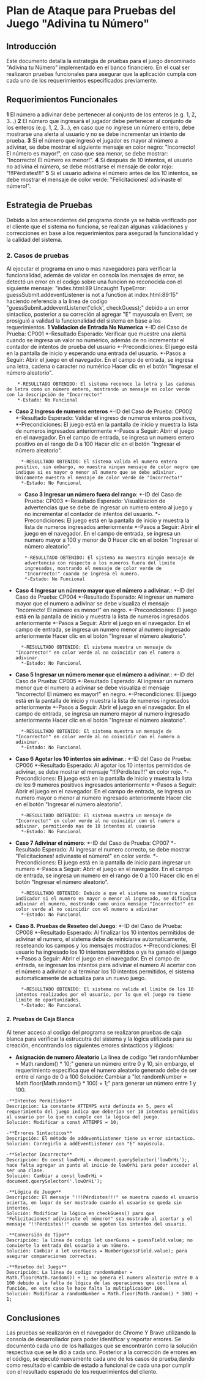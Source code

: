 # Plan de Ataque para Pruebas del Juego "Adivina tu Número"

## Introducción
Este documento detalla la estrategia de pruebas para el juego denominado "Adivina tu Número" implementado en el banco financiero. En el cual ser realizaron pruebas funcionales para asegurar que la aplicación cumpla con cada uno de los requerimientos especificados previamente.

## Requerimientos Funcionales
**1** El número a adivinar debe pertenecer al conjunto de los enteros (e.g. 1, 2, 3...)
**2** El número que ingresará el jugador debe pertenecer al conjunto de los enteros (e.g. 1, 2, 3...), en caso que no ingrese un número entero, debe mostrarse una alerta al usuario y no se debe incrementar un intento de prueba.
**3** Sí el número que ingresó el jugador es mayor al número a adivinar, se debe mostrar el siguiente mensaje en color negro: "Incorrecto! El número es mayor!", en caso que sea menor, se debe mostrar: "Incorrecto! El número es menor!".
**4** Si después de 10 intentos, el usuario no adivina el número, se debe mostrarse el mensaje de color rojo: "!!!Pérdistes!!!"
**5** Si el usuario adivina el número antes de los 10 intentos, se debe mostrar el mensaje de color verde: "Felicitaciones! adivinaste el número!".


## Estrategia de Pruebas
Debido a los antecendentes del programa donde ya se había verificado por el cliente que el sistema no funciona, se realizan algunas validaciones y correcciones en base a los requerimientos para asegurad la funcionalidad y la calidad del sistema.


### 2. Casos de pruebas
 Al ejecutar el programa en uno o mas navegadores para verificar la funcionalidad, además de validar en consola los mensajes de error, se detectó un error en el codigo sobre una funcion no reconocida con el siguiente mensaje:
    "index.html:89 Uncaught TypeError: guessSubmit.addeventListener is not a function at index.html:89:15"
haciendo referencia a la linea de codigo "guessSubmit.addeventListener('click', checkGuess);" debido a un error sintactico, posterior a su correción al agregar "E" mayuscula en Event, se prosiguió a validad la funcionalidad del sistema en base a los requerimientos.
    **1 Validacion de Entrada No Numerica** 
        *-ID del Caso de Prueba: CP001
        *-Resultado Esperado: Verificar que muestre una alerta cuando se ingresa un valor no numérico, además de no incrementar el contador de intentos de prueba del usuario
        *-Precondiciones:
            El juego está en la pantalla de inicio y esperando una entrada del usuario.
        *-Pasos a Seguir:
            Abrir el juego en el navegador.
            En el campo de entrada, se ingresa una letra, cadena o caracter no numérico
            Hacer clic en el botón "Ingresar el número aleatorio".

        *-RESULLTADO OBTENIDO: El sistema reconoce la letra y las cadenas de letra como un número entero, mostrando un mensaje en color verde con la descripción de "Incorrecto!" 
        *-Estado: No Funcional

- **Caso 2 Ingreso de numeros enteros**
        *-ID del Caso de Prueba: CP002
        *-Resultado Esperado: Validar el ingreso de numeros enteros positivos, 
        *-Precondiciones:
            El juego está en la pantalla de inicio y muestra la lista de numeros ingresados anteriormente
        *-Pasos a Seguir:
            Abrir el juego en el navegador.
            En el campo de entrada, se ingresa un numero entero positivo en el rango de 0 a 100
            Hacer clic en el botón "Ingresar el número aleatorio".

        *-RESULLTADO OBTENIDO: El sistema valida el numero entero positivo, sin embargo, no muestra ningun mensaje de color negro que indique si es mayor o menor al numero que se debe adivinar. Unicamente muestra el mensaje de color verde de "Incorrecto!"
        *-Estado: No Funcional

  - **Caso 3 Ingresar un número fuera del rango**: 
        *-ID del Caso de Prueba: CP003
        *-Resultado Esperado: Visualizacion de advertencias que se debe de ingresar un numero entero al juego y no incrementar el contador de intentos del usuario. 
        *-Precondiciones:
            El juego está en la pantalla de inicio y muestra la lista de numeros ingresados anteriormente
        *-Pasos a Seguir:
            Abrir el juego en el navegador.
            En el campo de entrada, se ingresa un numero mayor a 100 y menor de 0 
            Hacer clic en el botón "Ingresar el número aleatorio".

        *-RESULLTADO OBTENIDO: El sistema no muestra ningún mensaje de advertencia con respecto a los numeros fuera del limite ingresados, mostrando el mensaje de color verde de "Incorrecto!" cuando se ingresa el numero. 
        *-Estado: No Funcional
  
- **Caso 4 Ingresar un número mayor que el número a adivinar.**: 
     *-ID del Caso de Prueba: CP004
        *-Resultado Esperado: Al ingresar un numero mayor que el numero a adivinar se debe visualiza el mensaje "Incorrecto! El número es menor!" en negro.
        *-Precondiciones:
            El juego está en la pantalla de inicio y muestra la lista de numeros ingresados anteriormente
        *-Pasos a Seguir:
            Abrir el juego en el navegador.
            En el campo de entrada, se ingresa un numero menor al numero ingresado anteriormente
            Hacer clic en el botón "Ingresar el número aleatorio".

        *-RESULLTADO OBTENIDO: El sistema muestra un mensaje de "Incorrecto!" en color verde al no coincidir con el numero a adivinar.
        *-Estado: No Funcional

- **Caso 5 Ingresar un número menor que el número a adivinar.**: 
      *-ID del Caso de Prueba: CP005
        *-Resultado Esperado: Al ingresar un numero menor que el numero a adivinar se debe visualiza el mensaje "Incorrecto! El número es mayor!" en negro.
        *-Precondiciones:
            El juego está en la pantalla de inicio y muestra la lista de numeros ingresados anteriormente
        *-Pasos a Seguir:
            Abrir el juego en el navegador.
            En el campo de entrada, se ingresa un numero mayor al numero ingresado anteriormente
            Hacer clic en el botón "Ingresar el número aleatorio".

        *-RESULLTADO OBTENIDO: El sistema muestra un mensaje de "Incorrecto!" en color verde al no coincidir con el numero a adivinar.
        *-Estado: No Funcional

- **Caso 6 Agotar los 10 intentos sin adivinar.**: 
    *-ID del Caso de Prueba: CP006
        *-Resultado Esperado: Al agotar los 10 intentos permitidos de adivinar, se debe mostrar el mensaje "!!!Pérdistes!!!" en color rojo.
        *-Precondiciones:
            El juego está en la pantalla de inicio y muestra la lista de los 9 numeros positivos ingresados anteriormente
        *-Pasos a Seguir:
            Abrir el juego en el navegador.
            En el campo de entrada, se ingresa un numero mayor o menor al numero ingresado anteriormente
            Hacer clic en el botón "Ingresar el número aleatorio".

        *-RESULLTADO OBTENIDO: El sistema muestra un mensaje de "Incorrecto!" en color verde al no coincidir con el numero a adivinar, permitiendo mas de 10 intentos al usuario
        *-Estado: No Funcional


- **Caso 7  Adivinar el número**:
    *-ID del Caso de Prueba: CP007
        *-Resultado Esperado: Al ingresar el numero correcto, se debe mostrar "Felicitaciones! adivinaste el número!" en color verde. 
        *-Precondiciones:
            El juego está en la pantalla de inicio para ingresar un numero
        *-Pasos a Seguir:
            Abrir el juego en el navegador.
            En el campo de entrada, se ingresa un numero en el rango de 0 a 100
            Hacer clic en el botón "Ingresar el número aleatorio".

        *-RESULLTADO OBTENIDO: Debido a que el sistema no muestra ningun indicador si el numero es mayor o menor al ingresado, se dificulta adivinar el numero, mostrando como unico mensaje "Incorrecto!" en color verde al no coincidir con el numero a adivinar
        *-Estado: No Funcional

- **Caso 8. Pruebas de Reseteo del Juego**:
     *-ID del Caso de Prueba: CP008
        *-Resultado Esperado: Al finalizar los 10 intentos permitidos de adivinar el numero, el sistema debe de reiniciarse automaticamente, reseteando los campos y los mensajes mostrados
        *-Precondiciones:
            El usuario ha ingresado los 10 intentos permitidos o ya ha ganado el juego
        *-Pasos a Seguir:
            Abrir el juego en el navegador.
            En el campo de entrada, se ingresan los intentos para adivinar el numero
            Al acertar con el número a adivinar o al terminar los 10 intentos permitidos, el sistema automaticamente de actualiza para un nuevo juego.

        *-RESULLTADO OBTENIDO: El sistema no valida el limite de los 10 intentos realizados por el usuario, por lo que el juego no tiene limite de oportunidades. 
        *-Estado: No Funcional



#### 2. Pruebas de Caja Blanca 
Al tener acceso al codigo del programa se realizaron pruebas de caja blanca para verificar la estrucutra del sistema y la lógica utilizada para su creación, encontrando los siguientes errores sintacticos y lógicos:

   - **Asignación de numero Aleatorio** La línea de codigo "let randomNumber = Math.random() * 10;" genera un número entre 0 y 10, sin embargo, el requerimiento especifica que el numero aleatorio generado debe de ser entre el rango de 0 a 100
        Solución: Cambiar a "let randomNumber = Math.floor(Math.random() * 100) + 1;" para generar un número entre 1 y 100.

    -**Intentos Permitidos**  
    Descripcion: La constante ATTEMPS está definida en 5, pero el requerimiento del juego indica que deberían ser 10 intentos permitidos al usuario por lo que no cumple con la lógica del juego.
    Solución: Modificar a const ATTEMPS = 10;

    -**Errores Sintacticos** 
    Descripción: El método de addeventListener tiene un error sintactico.
    Solución: Corregirlo a addEventListener con "E" mayúscula.

    -**Selector Incorrecto** 
    Descripción: En const lowOrHi = document.querySelector('lowOrHi');, hace falta agregar un punto al inicio de lowOrhi para poder acceder al ser una clase.
    Solución: Cambiar a const lowOrHi = document.querySelector('.lowOrHi');

    -**Lógica de Juego** 
    Descripción: El mensaje "!!!Pérdistes!!!" se muestra cuando el usuario acierta, en lugar de ser mostrado cuando el usuario se queda sin intentos.
    Solución: Modificar la lógica en checkGuess() para que "Felicitaciones! adivinaste el número!" sea mostrado al acertar y el mensaje "!!Pérdistes!!" cuando se agoten los intentos del usuario.

    -**Conversión de Tipo**
    Descripción: la linea de codigo let userGuess = guessField.value; no convierte la entrada del usuario a un número.
    Solución: Cambiar a let userGuess = Number(guessField.value); para asegurar comparaciones correctas.

    -**Reseteo del Juego**
    Descripción: La línea de codigo randomNumber = Math.floor(Math.random()) + 1; no genera el numero aleatorio entre 0 a 100 debido a la falta de lógica de las operaciones qeu conlleva al función, en este caso le hace falta la multiplicaión* 100.
    Solución: Modificar a randomNumber = Math.floor(Math.random() * 100) + 1; 



## Conclusiones
Las pruebas se realizarón en el navegador de Chrome Y Brave utilizando la consola de desarrollador para poder identificar y reportar errores. Se documentó cada uno de los hallazgos que se encontrarón como la solución respectiva que se le dió a cada uno. Posterior a la corrección de errores en el código, se ejecutó nuevamente cada uno de los casos de prueba,dando como resultado el cambio de estado a funcional de cada una por cumplir con el resultado esperado de los requerimientos del cliente. 

